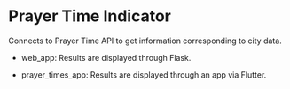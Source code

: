# Prayer Time Indicator

Connects to Prayer Time API to get information corresponding to city data. 

- web_app: Results are displayed through Flask.

- prayer_times_app: Results are displayed through an app via Flutter.
